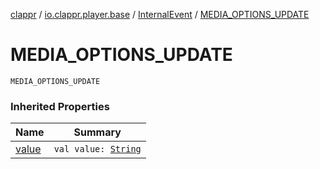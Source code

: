 [clappr](../../index.md) / [io.clappr.player.base](../index.md) / [InternalEvent](index.md) / [MEDIA_OPTIONS_UPDATE](./-m-e-d-i-a_-o-p-t-i-o-n-s_-u-p-d-a-t-e.md)

# MEDIA_OPTIONS_UPDATE

`MEDIA_OPTIONS_UPDATE`

### Inherited Properties

| Name | Summary |
|---|---|
| [value](value.md) | `val value: `[`String`](https://kotlinlang.org/api/latest/jvm/stdlib/kotlin/-string/index.html) |
